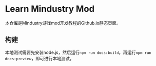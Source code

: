 # Learn Mindustry Mod

本仓库是Mindustry游戏mod开发教程的Github.io静态页面。

## 构建
本地测试需要先安装node.js，然后运行`npm run docs:build`，再运行`npm run docs:preview`，即可进行本地测试。
